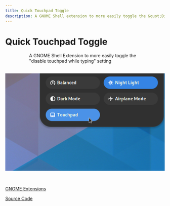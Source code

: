 ```yaml
---
title: Quick Touchpad Toggle
description: A GNOME Shell extension to more easily toggle the &quot;Disable Touchpad While Typing&quot; setting.
---
```


# Quick Touchpad Toggle

<p style="max-width: 40ch; margin: auto;">A GNOME Shell Extension to more easily toggle the "disable touchpad while typing" setting</p>

<br>

![screenshot](/images/quick-touchpad-toggle.webp)

<br>

[GNOME Extensions](https://extensions.gnome.org/extension/5292/quick-touchpad-toggle/)

[Source Code](https://github.com/kra-mo/quick-touchpad-toggle)
